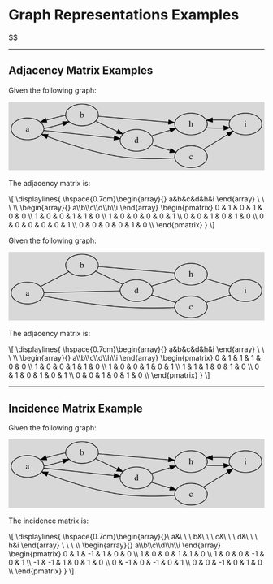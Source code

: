 # Graph Representations Examples

$$
<hr class="sep-both">

## Adjacency Matrix Examples

<div class="row row-cols-lg-2"><div>

Given the following graph:

![adjacency matrix example 1](../_images/adjacency/adj1.svg)

The adjacency matrix is:

<div>
\[
\displaylines{
\hspace{0.7cm}\begin{array}{} a&b&c&d&h&i \end{array} \ \ \
\\
\begin{array}{} a\\b\\c\\d\\h\\i \end{array}
\begin{pmatrix}
0 & 1 & 0 & 1 & 0 & 0  \\
1 & 0 & 0 & 1 & 1 & 0  \\
1 & 0 & 0 & 0 & 0 & 1  \\
0 & 0 & 1 & 0 & 1 & 0  \\
0 & 0 & 0 & 0 & 0 & 1  \\
0 & 0 & 0 & 0 & 1 & 0  \\
\end{pmatrix}
}
\]
</div>
</div><div>

Given the following graph:

![adjacency matrix example 2](../_images/adjacency/adj2.svg)

The adjacency matrix is:

<div>
\[
\displaylines{
\hspace{0.7cm}\begin{array}{} a&b&c&d&h&i \end{array} \ \ \
\\
\begin{array}{} a\\b\\c\\d\\h\\i \end{array}
\begin{pmatrix}
0 & 1 & 1 & 1 & 0 & 0  \\
1 & 0 & 0 & 1 & 1 & 0  \\
1 & 0 & 0 & 1 & 0 & 1  \\
1 & 1 & 1 & 0 & 1 & 0  \\
0 & 1 & 0 & 1 & 0 & 1  \\
0 & 0 & 1 & 0 & 1 & 0  \\
\end{pmatrix}
}
\]
</div>
</div></div>

<hr class="sep-both">

## Incidence Matrix Example

<div class="row row-cols-lg-2"><div>

Given the following graph:

![incidence matrix example 2](../_images/incidence/inc.svg)

The incidence matrix is:

<div>
\[
\displaylines{
\hspace{0.7cm}\begin{array}{}\ a&\ \ \ b&\ \ \ c&\ \ \ d&\ \ \ h&i \end{array} \ \ \
\\
\begin{array}{} a\\b\\c\\d\\h\\i \end{array}
\begin{pmatrix}
0 & 1 & -1 & 1 & 0 & 0  \\
1 & 0 & 0 & 1 & 1 & 0  \\
1 & 0 & 0 & -1 & 0 & 1  \\
-1 & -1 & 1 & 0 & 1 & 0  \\
0 & -1 & 0 & -1 & 0 & 1  \\
0 & 0 & -1 & 0 & 1 & 0  \\
\end{pmatrix}
}
\]
</div>
</div><div>
</div></div>